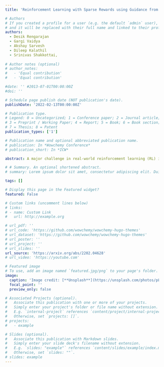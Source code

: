 ```yaml
---
title: 'Reinforcement Learning with Sparse Rewards using Guidance from Offline Demonstration'

# Authors
# If you created a profile for a user (e.g. the default `admin` user), write the username (folder name) here
# and it will be replaced with their full name and linked to their profile.
authors:
  - Desik Rengarajan
  - Gargi Vaidya
  - Akshay Sarvesh
  - Dileep Kalathil
  - Srinivas Shakkottai,
  
# Author notes (optional)
# author_notes:
#   - 'Equal contribution'
#   - 'Equal contribution'

#date: '' #2013-07-01T00:00:00Z
#doi: ''

# Schedule page publish date (NOT publication's date).
publishDate: '2022-02-13T00:00:00Z'

# Publication type.
# Legend: 0 = Uncategorized; 1 = Conference paper; 2 = Journal article;
# 3 = Preprint / Working Paper; 4 = Report; 5 = Book; 6 = Book section;
# 7 = Thesis; 8 = Patent
publication_types: ['1']

# Publication name and optional abbreviated publication name.
# publication: In *Wowchemy Conference*
# publication_short: In *ICW*

abstract: A major challenge in real-world reinforcement learning (RL) is the sparsity of reward feedback. Often, what is available is an intuitive but sparse reward function that only indicates whether the task is completed partially or fully. However, the lack of carefully designed, fine grain feedback implies that most existing RL algorithms fail to learn an acceptable policy in a reasonable time frame. This is because of the large number of exploration actions that the policy has to perform before it gets any useful feedback that it can learn from. In this work, we address this challenging problem by developing an algorithm that exploits the offline demonstration data generated by a sub-optimal behavior policy for faster and efficient online RL in such sparse reward settings. The proposed algorithm, which we call the Learning Online with Guidance Offline (LOGO) algorithm, merges a policy improvement step with an additional policy guidance step by using the offline demonstration data. The key idea is that by obtaining guidance from - not imitating - the offline data, LOGO orients its policy in the manner of the sub-optimal policy, while yet being able to learn beyond and approach optimality. We provide a theoretical analysis of our algorithm, and provide a lower bound on the performance improvement in each learning episode. We also extend our algorithm to the even more challenging incomplete observation setting, where the demonstration data contains only a censored version of the true state observation. We demonstrate the superior performance of our algorithm over state-of-the-art approaches on a number of benchmark environments with sparse rewards and censored state. Further, we demonstrate the value of our approach via implementing LOGO on a mobile robot for trajectory tracking and obstacle avoidance, where it shows excellent performance.

# # Summary. An optional shortened abstract.
# summary: Lorem ipsum dolor sit amet, consectetur adipiscing elit. Duis posuere tellus ac convallis placerat. Proin tincidunt magna sed ex sollicitudin condimentum.

tags: []

# Display this page in the Featured widget?
featured: False

# Custom links (uncomment lines below)
# links:
# - name: Custom Link
#   url: http://example.org

# url_pdf: ''
# url_code: 'https://github.com/wowchemy/wowchemy-hugo-themes'
# url_dataset: 'https://github.com/wowchemy/wowchemy-hugo-themes'
# url_poster: ''
# url_project: ''
# url_slides: ''
url_source: 'https://arxiv.org/abs/2202.04628'
# url_video: 'https://youtube.com'

# Featured image
# To use, add an image named `featured.jpg/png` to your page's folder.
image:
  caption: 'Image credit: [**Unsplash**](https://unsplash.com/photos/pLCdAaMFLTE)'
  focal_point: ''
  preview_only: false

# Associated Projects (optional).
#   Associate this publication with one or more of your projects.
#   Simply enter your project's folder or file name without extension.
#   E.g. `internal-project` references `content/project/internal-project/index.md`.
#   Otherwise, set `projects: []`.
# projects:
#   - example

# Slides (optional).
#   Associate this publication with Markdown slides.
#   Simply enter your slide deck's filename without extension.
#   E.g. `slides: "example"` references `content/slides/example/index.md`.
#   Otherwise, set `slides: ""`.
# slides: example
---
```


<!-- {{% callout note %}}
Click the _Cite_ button above to demo the feature to enable visitors to import publication metadata into their reference management software.
{{% /callout %}}

{{% callout note %}}
Create your slides in Markdown - click the _Slides_ button to check out the example.
{{% /callout %}}

Supplementary notes can be added here, including [code, math, and images](https://wowchemy.com/docs/writing-markdown-latex/). -->
